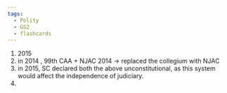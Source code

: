 ```yaml
---
tags:
  - Polity
  - GS2
  - flashcards
---
```

1. 2015
2. in 2014 , 99th CAA + NJAC 2014 -> replaced the collegium with NJAC
3. in 2015, SC declared both the above unconstitutional, as this system would affect the independence of judiciary.
4. 
